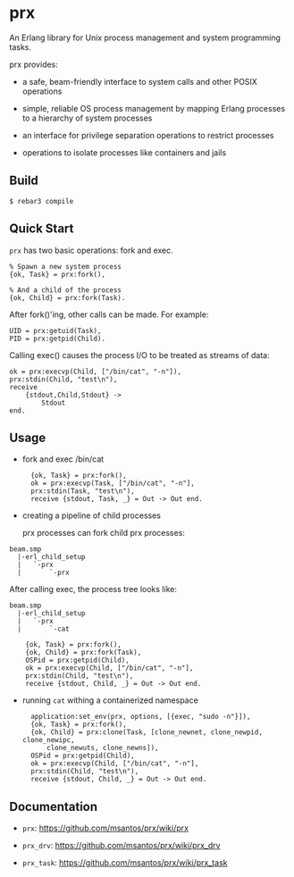 prx
===

An Erlang library for Unix process management and system programming
tasks.

prx provides:

* a safe, beam-friendly interface to system calls and other POSIX operations

* simple, reliable OS process management by mapping Erlang processes to
  a hierarchy of system processes

* an interface for privilege separation operations to restrict processes

* operations to isolate processes like containers and jails

Build
-----

    $ rebar3 compile

Quick Start
-----------

`prx` has two basic operations: fork and exec.

    % Spawn a new system process
    {ok, Task} = prx:fork(),
    
    % And a child of the process
    {ok, Child} = prx:fork(Task).

After fork()'ing, other calls can be made. For example:

    UID = prx:getuid(Task),
    PID = prx:getpid(Child).

Calling exec() causes the process I/O to be treated as streams of data:

    ok = prx:execvp(Child, ["/bin/cat", "-n"]),
    prx:stdin(Child, "test\n"),
    receive
        {stdout,Child,Stdout} ->
            Stdout
    end.

Usage
-----

* fork and exec /bin/cat

        {ok, Task} = prx:fork(),
        ok = prx:execvp(Task, ["/bin/cat", "-n"],
        prx:stdin(Task, "test\n"),
        receive {stdout, Task, _} = Out -> Out end.

* creating a pipeline of child processes

  prx processes can fork child prx processes:

```
beam.smp
  |-erl_child_setup
  |   `-prx
  |       `-prx
```

  After calling exec, the process tree looks like:

```
beam.smp
  |-erl_child_setup
  |   `-prx
  |       `-cat
```

```
    {ok, Task} = prx:fork(),
    {ok, Child} = prx:fork(Task),
    OSPid = prx:getpid(Child),
    ok = prx:execvp(Child, ["/bin/cat", "-n"],
    prx:stdin(Child, "test\n"),
    receive {stdout, Child, _} = Out -> Out end.
```

* running `cat` withing a containerized namespace

        application:set_env(prx, options, [{exec, "sudo -n"}]),
        {ok, Task} = prx:fork(),
        {ok, Child} = prx:clone(Task, [clone_newnet, clone_newpid, clone_newipc,
            clone_newuts, clone_newns]),
        OSPid = prx:getpid(Child),
        ok = prx:execvp(Child, ["/bin/cat", "-n"],
        prx:stdin(Child, "test\n"),
        receive {stdout, Child, _} = Out -> Out end.

Documentation
-------------

* `prx`: https://github.com/msantos/prx/wiki/prx

* `prx_drv`: https://github.com/msantos/prx/wiki/prx_drv

* `prx_task`: https://github.com/msantos/prx/wiki/prx_task
